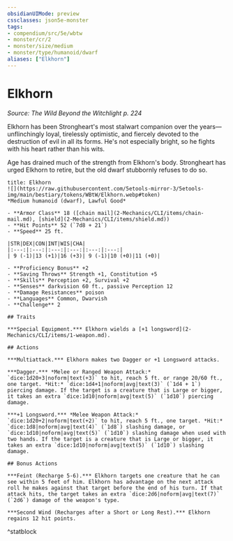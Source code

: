 ```yaml
---
obsidianUIMode: preview
cssclasses: json5e-monster
tags:
- compendium/src/5e/wbtw
- monster/cr/2
- monster/size/medium
- monster/type/humanoid/dwarf
aliases: ["Elkhorn"]
---
```

# Elkhorn
*Source: The Wild Beyond the Witchlight p. 224*  

Elkhorn has been Strongheart's most stalwart companion over the years—unflinchingly loyal, tirelessly optimistic, and fiercely devoted to the destruction of evil in all its forms. He's not especially bright, so he fights with his heart rather than his wits.

Age has drained much of the strength from Elkhorn's body. Strongheart has urged Elkhorn to retire, but the old dwarf stubbornly refuses to do so.

```ad-statblock
title: Elkhorn
![](https://raw.githubusercontent.com/5etools-mirror-3/5etools-img/main/bestiary/tokens/WBtW/Elkhorn.webp#token)
*Medium humanoid (dwarf), Lawful Good*

- **Armor Class** 18 ([chain mail](2-Mechanics/CLI/items/chain-mail.md), [shield](2-Mechanics/CLI/items/shield.md))
- **Hit Points** 52 (`7d8 + 21`)
- **Speed** 25 ft.

|STR|DEX|CON|INT|WIS|CHA|
|:---:|:---:|:---:|:---:|:---:|:---:|
| 9 (-1)|13 (+1)|16 (+3)| 9 (-1)|10 (+0)|11 (+0)|

- **Proficiency Bonus** +2
- **Saving Throws** Strength +1, Constitution +5
- **Skills** Perception +2, Survival +2
- **Senses** darkvision 60 ft., passive Perception 12
- **Damage Resistances** poison
- **Languages** Common, Dwarvish
- **Challenge** 2

## Traits

***Special Equipment.*** Elkhorn wields a [+1 longsword](2-Mechanics/CLI/items/1-weapon.md).

## Actions

***Multiattack.*** Elkhorn makes two Dagger or +1 Longsword attacks.

***Dagger.*** *Melee or Ranged Weapon Attack:* `dice:1d20+3|noform|text(+3)` to hit, reach 5 ft. or range 20/60 ft., one target. *Hit:* `dice:1d4+1|noform|avg|text(3)` (`1d4 + 1`) piercing damage. If the target is a creature that is Large or bigger, it takes an extra `dice:1d10|noform|avg|text(5)` (`1d10`) piercing damage.

***+1 Longsword.*** *Melee Weapon Attack:*  `dice:1d20+2|noform|text(+2)` to hit, reach 5 ft., one target. *Hit:* `dice:1d8|noform|avg|text(4)` (`1d8`) slashing damage, or `dice:1d10|noform|avg|text(5)` (`1d10`) slashing damage when used with two hands. If the target is a creature that is Large or bigger, it takes an extra `dice:1d10|noform|avg|text(5)` (`1d10`) slashing damage.

## Bonus Actions

***Feint (Recharge 5-6).*** Elkhorn targets one creature that he can see within 5 feet of him. Elkhorn has advantage on the next attack roll he makes against that target before the end of his turn. If that attack hits, the target takes an extra `dice:2d6|noform|avg|text(7)` (`2d6`) damage of the weapon's type.

***Second Wind (Recharges after a Short or Long Rest).*** Elkhorn regains 12 hit points.
```
^statblock